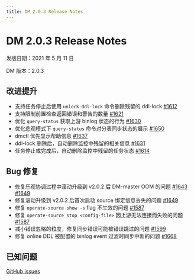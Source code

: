 ```yaml
---
title: DM 2.0.3 Release Notes
---
```


# DM 2.0.3 Release Notes

发版日期：2021 年 5 月 11 日

DM 版本：2.0.3

## 改进提升

- 支持任务停止后使用 `unlock-ddl-lock` 命令删除残留的 ddl-lock [#1612](https://github.com/pingcap/dm/pull/1612)
- 支持限制前置检查返回错误和警告的数量 [#1621](https://github.com/pingcap/dm/pull/1621)
- 优化 `query-status` 获取上游 binlog 状态的行为 [#1630](https://github.com/pingcap/dm/pull/1630)
- 优化悲观模式下 `query-status` 命令对分表同步状态的展示 [#1650](https://github.com/pingcap/dm/pull/1650)
- dmctl 优先显示帮助信息 [#1637](https://github.com/pingcap/dm/pull/1637)
- ddl-lock 删除后，自动删除监控中残留的相关信息 [#1631](https://github.com/pingcap/dm/pull/1631)
- 任务停止或完成后，自动删除监控中残留的任务状态 [#1614](https://github.com/pingcap/dm/pull/1614)

## Bug 修复

- 修复乐观协调过程中滚动升级到 v2.0.2 后 DM-master OOM 的问题 [#1643](https://github.com/pingcap/dm/pull/1643) [#1649](https://github.com/pingcap/dm/pull/1649)
- 修复滚动升级到 v2.0.2 后首次启动 source 绑定信息丢失的问题 [#1649](https://github.com/pingcap/dm/pull/1649)
- 修复 `operate-source show -s` flag 不生效的问题 [#1587](https://github.com/pingcap/dm/pull/1587)
- 修复 `operate-source stop <config-file>` 因上游无法连接而失败的问题 [#1587](https://github.com/pingcap/dm/pull/1587)
- 减小错误忽略的粒度，修复同步错误可能被错误跳过的问题 [#1599](https://github.com/pingcap/dm/pull/1599)
- 修复 online DDL 被配置的 binlog event 过滤时同步中断的问题 [#1668](https://github.com/pingcap/dm/pull/1668)

## 已知问题

[GitHub issues](https://github.com/pingcap/dm/issues?q=is%3Aissue+label%3Aaffected-v2.0.3)
